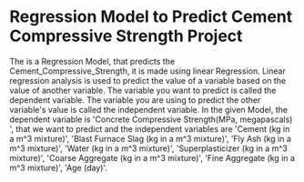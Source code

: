 # Regression Model to Predict Cement Compressive Strength Project
The is a Regression Model, that predicts the Cement_Compressive_Strength, it is made using linear Regression. Linear regression analysis is used to predict the value of a variable based on the value of another variable. The variable you want to predict is called the dependent variable. The variable you are using to predict the other variable's value is called the independent variable.
In the given Model, the dependent variable is 'Concrete Compressive Strength(MPa, megapascals) ', that we want to predict and the independent variables are 'Cement (kg in a m^3 mixture)', 'Blast Furnace Slag (kg in a m^3 mixture)', 'Fly Ash (kg in a m^3 mixture)', 'Water (kg in a m^3 mixture)', 'Superplasticizer (kg in a m^3 mixture)', 'Coarse Aggregate (kg in a m^3 mixture)', 'Fine Aggregate (kg in a m^3 mixture)', 'Age (day)'.
